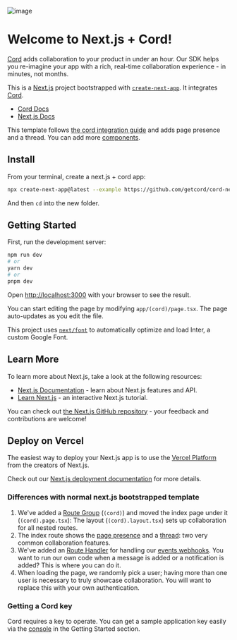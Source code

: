 ![image](https://github.com/getcord/cord-remix/assets/529333/70205e83-79b3-44cf-9f30-3d34bd4ab8c1)

# Welcome to Next.js + Cord!

[Cord](https://www.cord.com) adds collaboration to your product in under an hour. Our SDK helps you re-imagine your app with a rich, real-time collaboration experience - in minutes, not months.

This is a [Next.js](https://nextjs.org/) project bootstrapped with [`create-next-app`](https://github.com/vercel/next.js/tree/canary/packages/create-next-app).
It integrates [Cord](https://www.cord.com).

- [Cord Docs](https://docs.cord.com)
- [Next.js Docs](https://nextjs.org/docs)

This template follows [the cord integration guide](https://docs.cord.com/get-started/integration-guide) and adds page presence and a thread.
You can add more [components](https://docs.cord.com/components).

## Install

From your terminal, create a next.js + cord app:

```bash
npx create-next-app@latest --example https://github.com/getcord/cord-nextjs
```

And then `cd` into the new folder.

## Getting Started

First, run the development server:

```bash
npm run dev
# or
yarn dev
# or
pnpm dev
```

Open [http://localhost:3000](http://localhost:3000) with your browser to see the result.

You can start editing the page by modifying `app/(cord)/page.tsx`. The page auto-updates as you edit the file.

This project uses [`next/font`](https://nextjs.org/docs/basic-features/font-optimization) to automatically optimize and load Inter, a custom Google Font.

## Learn More

To learn more about Next.js, take a look at the following resources:

- [Next.js Documentation](https://nextjs.org/docs) - learn about Next.js features and API.
- [Learn Next.js](https://nextjs.org/learn) - an interactive Next.js tutorial.

You can check out [the Next.js GitHub repository](https://github.com/vercel/next.js/) - your feedback and contributions are welcome!

## Deploy on Vercel

The easiest way to deploy your Next.js app is to use the [Vercel Platform](https://vercel.com/new?utm_medium=default-template&filter=next.js&utm_source=create-next-app&utm_campaign=create-next-app-readme) from the creators of Next.js.

Check out our [Next.js deployment documentation](https://nextjs.org/docs/deployment) for more details.

### Differences with normal next.js bootstrapped template

1. We've added a [Route Group](https://nextjs.org/docs/app/building-your-application/routing/route-groups) (`(cord)`) and moved the index page under it (`(cord).page.tsx`): The layout (`(cord).layout.tsx`) sets up collaboration for all nested routes.
2. The index route shows the [page presence](https://docs.cord.com/components/cord-page-presence) and a [thread](https://docs.cord.com/components/cord-thread): two very common collaboration features.
3. We've added an [Route Handler](https://nextjs.org/docs/app/building-your-application/routing/route-handlers) for handling our [events webhooks](https://docs.cord.com/reference/events-webhook). You want to run our own code when a message is added or a notification is added? This is where you can do it.
4. When loading the page, we randomly pick a user; having more than one user is necessary to truly showcase collaboration. You will want to replace this with your own authentication.

### Getting a Cord key

Cord requires a key to operate.
You can get a sample application key easily via the [console](https://console.cord.com) in the Getting Started section.
